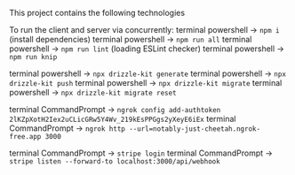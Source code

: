 This project contains the following technologies



To run the client and server via concurrently:
terminal powershell -> `npm i` (install dependencies)
terminal powershell -> `npm run all`
terminal powershell -> `npm run lint` (loading ESLint checker)
terminal powershell -> `npm run knip`

terminal powershell -> `npx drizzle-kit generate`
terminal powershell -> `npx drizzle-kit push`
terminal powershell -> `npx drizzle-kit migrate`
terminal powershell -> `npx drizzle-kit migrate reset`

terminal CommandPrompt -> `ngrok config add-authtoken 2lKZpXotH2Iex2uCLicGRw5Y4Wv_219kEsPPGgs2yXeyE6iEx`
terminal CommandPrompt -> `ngrok http --url=notably-just-cheetah.ngrok-free.app 3000`

terminal CommandPrompt -> `stripe login`
terminal CommandPrompt -> `stripe listen --forward-to localhost:3000/api/webhook`
